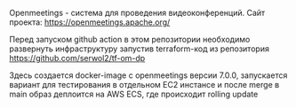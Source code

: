 
Openmeetings - система для проведения видеоконференций.
Сайт проекта: https://openmeetings.apache.org/

Перед запуском github action в этом репозитории необходимо развернуть инфраструктуру 
запустив terraform-код из репозитория  https://github.com/serwol2/tf-om-dp

Здесь создается docker-image с openmeetings версии 7.0.0, запускается вариант для тестирования в
отдельном EC2 инстансе и после merge в main образ деплоится на AWS ECS, 
где происходит rolling update
